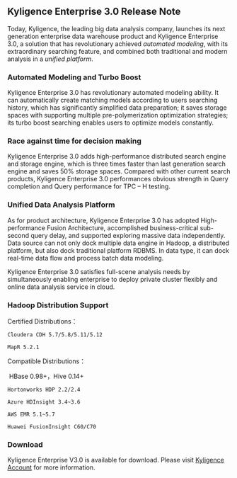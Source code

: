 ## Kyligence Enterprise 3.0 Release Note

Today, Kyligence, the leading big data analysis company, launches its next generation enterprise data warehouse product and Kyligence Enterprise 3.0, a solution that has revolutionary achieved *automated modeling*, with its extraordinary searching feature, and combined both traditional and modern analysis in a *unified platform*. 

### **Automated Modeling and Turbo Boost**

Kyligence Enterprise 3.0 has revolutionary automated modeling ability. It can automatically create matching models according to users searching history, which has significantly simplified data preparation; it saves storage spaces with supporting multiple pre-polymerization optimization strategies; its turbo boost searching enables users to optimize models constantly.

### **Race against time for decision making**

Kyligence Enterprise 3.0 adds high-performance distributed search engine and storage engine, which is three times faster than last generation search engine and saves 50% storage spaces. Compared with other current search products, Kyligence Enterprise 3.0 performances obvious strength in Query completion and Query performance for TPC – H testing.

### **Unified Data Analysis Platform**

As for product architecture, Kyligence Enterprise 3.0 has adopted High-performance Fusion Architecture, accomplished business-critical sub-second query delay, and supported exploring massive data independently.  Data source can not only dock multiple data engine in Hadoop, a distributed platform, but also dock traditional platform RDBMS. In data type, it can dock real-time data flow and process batch data modeling.

Kyligence Enterprise 3.0 satisfies full-scene analysis needs by simultaneously enabling enterprise to deploy private cluster flexibly and online data analysis service in cloud.

### Hadoop Distribution Support

  Certified Distributions：

  	Cloudera CDH 5.7/5.8/5.11/5.12

  	MapR 5.2.1

  Compatible Distributions：

​        HBase 0.98+，Hive 0.14+

  	Hortonworks HDP 2.2/2.4

  	Azure HDInsight 3.4~3.6 

  	AWS EMR 5.1~5.7

  	Huawei FusionInsight C60/C70

### Download

Kyligence Enterprise V3.0 is available for download. Please visit [Kyligence Account](http://download.kyligence.io/ ) for more information.